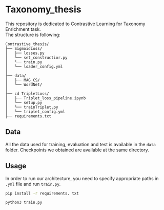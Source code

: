 # Taxonomy_thesis  

This repository is dedicated to Contrastive Learning for Taxonomy Enrichment task.  
The structure is following:  

```plaintext
Contrastive_thesis/
├── SigmoidLoss/              
│   ├── losses.py      
│   └── set_constructior.py          
│   └── train.py 
│   └── loader_config.yml  
│  
├── data/                    
│   ├── MAG_CS/            
│   └── WordNet/           
│  
├── cd TripletLoss/                
│   ├── Triplet_loss_pipeline.ipynb
│   └── setup.py  
│   └── trainTriplet.py
│   └── triplet_config.yml
├── requirements.txt
```

## Data
All the data used for training, evaluation and test is available in the ```data``` folder. Checkpoints we obtained are available at the same directory.

## Usage  
In order to run our architecture, you need to specify appropriate paths in ```.yml``` file and run ```train.py```.  
```bash
pip install -r requirements. txt
```
```bash
python3 train.py
```
